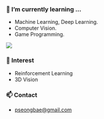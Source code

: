 ### 🌱 I’m currently learning ...
- Machine Learning, Deep Learning.
- Computer Vision.
- Game Programming.
<img src="https://img.shields.io/badge/Unity-FFFFFF?style=flat-square&logo=Unity&logoColor=white"/>

### 🔭 Interest
- Reinforcement Learning
- 3D Vision

### 📫 Contact
- pseongbae@gmail.com

<!--
**seongbae15/seongbae15** is a ✨ _special_ ✨ repository because its `README.md` (this file) appears on your GitHub profile.

Here are some ideas to get you started:

- 🔭 I’m currently working on ...
- 🌱 I’m currently learning ...
- 👯 I’m looking to collaborate on ...
- 🤔 I’m looking for help with ...
- 💬 Ask me about ...
- 📫 How to reach me: ...
- 😄 Pronouns: ...
- ⚡ Fun fact: ...
-->
